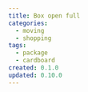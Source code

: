 ```yaml
---
title: Box open full
categories:
  - moving
  - shopping
tags:
  - package
  - cardboard
created: 0.1.0
updated: 0.10.0
---
```


